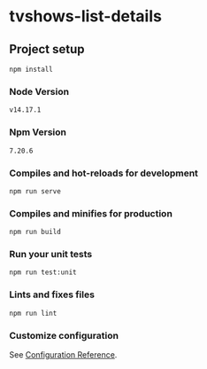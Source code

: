 # tvshows-list-details

## Project setup
```
npm install
```
### Node Version
```
v14.17.1
```
### Npm Version
```
7.20.6
```

### Compiles and hot-reloads for development
```
npm run serve
```

### Compiles and minifies for production
```
npm run build
```

### Run your unit tests
```
npm run test:unit
```

### Lints and fixes files
```
npm run lint
```

### Customize configuration
See [Configuration Reference](https://cli.vuejs.org/config/).
